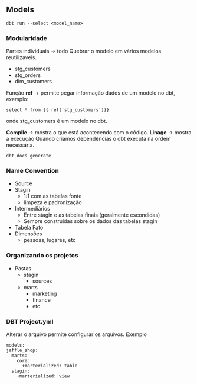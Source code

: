 

## Models

`dbt run --select <model_name>`

### Modularidade
Partes individuais -> todo
Quebrar o modelo em vários modelos reutilizaveis.

- stg_customers
- stg_orders
- dim_customers

Função **ref** -> permite pegar informação dados de um modelo no dbt, exemplo:
```
select * from {{ ref('stg_customers')}}
```
onde stg_customers é um modelo no dbt.

**Compile** -> mostra o que está acontecendo com o código.
**Linage** -> mostra a execução 
Quando criamos dependências o dbt executa na ordem necessária.

```
dbt docs generate
```

### Name Convention
- Source
- Stagin
  - 1:1 com as tabelas fonte
  - limpeza e padronização
- Intermediários 
  - Entre stagin e as tabelas finais (geralmente escondidas)
  - Sempre construidas sobre os dados das tabelas stagin
- Tabela Fato
- Dimensões
  - pessoas, lugares, etc


### Organizando os projetos
- Pastas
  - stagin
    - sources
  - marts
    - marketing
    - finance
    - etc

### DBT Project.yml

Alterar o arquivo permite configurar os arquivos.
  Exemplo

  ```
models:
  jaffle_shop:
    marts:
      core: 
        +marterialized: table
    stagin:
      +marterialized: view

```
